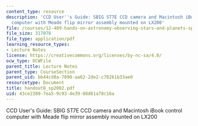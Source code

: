 ```yaml
---
content_type: resource
description: 'CCD User''s Guide: SBIG ST7E CCD camera and Macintosh iBook control
  computer with Meade flip mirror assembly mounted on LX200'
file: /courses/12-409-hands-on-astronomy-observing-stars-and-planets-spring-2002/43ce23807ea59c934e3908d61a78c16a_handout8_sp2002.pdf
file_size: 317078
file_type: application/pdf
learning_resource_types:
- Lecture Notes
license: https://creativecommons.org/licenses/by-nc-sa/4.0/
ocw_type: OCWFile
parent_title: Lecture Notes
parent_type: CourseSection
parent_uid: bb44cd8a-7098-aa62-2de2-c78261b33ae0
resourcetype: Document
title: handout8_sp2002.pdf
uid: 43ce2380-7ea5-9c93-4e39-08d61a78c16a
---
```

CCD User's Guide: SBIG ST7E CCD camera and Macintosh iBook control computer with Meade flip mirror assembly mounted on LX200